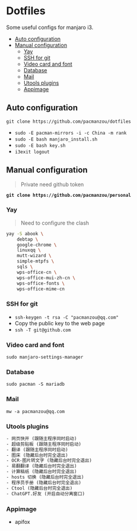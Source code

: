 # Dotfiles

Some useful configs for manjaro i3.

<!-- vim-markdown-toc GFM -->

- [Auto configuration](#auto-configuration)
- [Manual configuration](#manual-configuration)
  - [Yay](#yay)
  - [SSH for git](#ssh-for-git)
  - [Video card and font](#video-card-and-font)
  - [Database](#database)
  - [Mail](#mail)
  - [Utools plugins](#utools-plugins)
  - [Appimage](#appimage)

<!-- vim-markdown-toc -->

## Auto configuration

`git clone https://github.com/pacmanzou/dotfiles`

- `sudo -E pacman-mirrors -i -c China -m rank`
- `sudo -E bash manjaro_install.sh`
- `sudo -E bash key.sh`
- `i3exit logout`

## Manual configuration

> Private need github token

**`git clone https://github.com/pacmanzou/personal`**

### Yay

> Need to configure the clash

```bash
yay -S abook \
    debtap \
    google-chrome \
    linuxqq \
    mutt-wizard \
    simple-mtpfs \
    sqls \
    wps-office-cn \
    wps-office-mui-zh-cn \
    wps-office-fonts \
    wps-office-mime-cn
```

### SSH for git

- `ssh-keygen -t rsa -C "pacmanzou@qq.com"`
- Copy the public key to the web page
- `ssh -T git@github.com`

### Video card and font

`sudo manjaro-settings-manager`

### Database

`sudo pacman -S mariadb`

### Mail

`mw -a pacmanzou@qq.com`

### Utools plugins

```txt
- 网页快开 (跟随主程序同时启动)
- 超级剪贴板 (跟随主程序同时启动)
- 翻译 (跟随主程序同时启动)
- 图床 (隐藏后台时完全退出)
- OCR-图片转文字 (隐藏后台时完全退出)
- 易翻翻译 (隐藏后台时完全退出)
- 计算稿纸 (隐藏后台时完全退出)
- hosts 切换 (隐藏后台时完全退出)
- 程序员手册 (隐藏后台时完全退出)
- Ctool (隐藏后台时完全退出)
- ChatGPT.好友 (开启自动分离窗口)
```

### Appimage

- apifox
